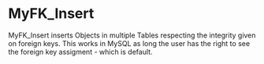 MyFK_Insert
===========

MyFK_Insert inserts Objects in multiple Tables respecting the integrity given on foreign keys. This works in MySQL as long the user has the right to see the foreign key assigment - which is default.
